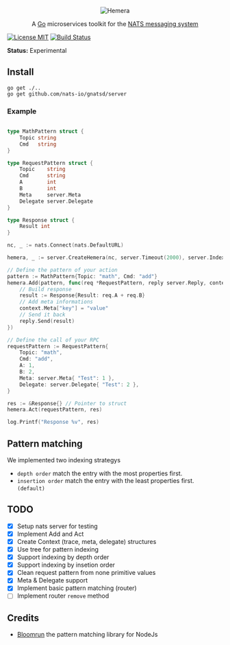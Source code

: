 <p align="center">
<img src="https://github.com/StarpTech/hemera/raw/master/media/hemera-logo.png" alt="Hemera" style="max-width:100%;">
</p>

<p align="center">
A <a href="https://golang.org/">Go</a> microservices toolkit for the <a href="https://nats.io">NATS messaging system</a>
</p>

[![License MIT](https://img.shields.io/badge/License-MIT-blue.svg)](http://opensource.org/licenses/MIT)
[![Build Status](https://travis-ci.org/hemerajs/go-hemera.svg?branch=master)](http://travis-ci.org/hemerajs/go-hemera)

**Status:** Experimental

## Install

```
go get ./..
go get github.com/nats-io/gnatsd/server
```

### Example
```go

type MathPattern struct {
	Topic string
	Cmd   string
}

type RequestPattern struct {
	Topic    string
	Cmd      string
	A        int
	B        int
	Meta     server.Meta
	Delegate server.Delegate
}

type Response struct {
	Result int
}

nc, _ := nats.Connect(nats.DefaultURL)

hemera, _ := server.CreateHemera(nc, server.Timeout(2000), server.IndexingStrategy(DepthIndexing)...)

// Define the pattern of your action
pattern := MathPattern{Topic: "math", Cmd: "add"}
hemera.Add(pattern, func(req *RequestPattern, reply server.Reply, context *server.Context) {
	// Build response
	result := Response{Result: req.A + req.B}
	// Add meta informations
	context.Meta["key"] = "value"
	// Send it back
	reply.Send(result)
})

// Define the call of your RPC
requestPattern := RequestPattern{
	Topic: "math",
	Cmd: "add",
	A: 1,
	B: 2,
	Meta: server.Meta{ "Test": 1 },
	Delegate: server.Delegate{ "Test": 2 },
}

res := &Response{} // Pointer to struct
hemera.Act(requestPattern, res)

log.Printf("Response %v", res)
```

## Pattern matching
We implemented two indexing strategys
- `depth order` match the entry with the most properties first.
- `insertion order` match the entry with the least properties first. `(default)`

## TODO
- [X] Setup nats server for testing
- [X] Implement Add and Act
- [X] Create Context (trace, meta, delegate) structures
- [X] Use tree for pattern indexing
- [X] Support indexing by depth order
- [X] Support indexing by insetion order
- [X] Clean request pattern from none primitive values
- [X] Meta & Delegate support
- [X] Implement basic pattern matching (router)
- [ ] Implement router `remove` method

## Credits

- [Bloomrun](https://github.com/mcollina/bloomrun) the pattern matching library for NodeJs
